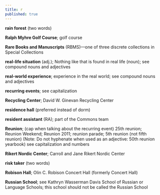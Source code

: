 ```yaml
---
title: r
published: true
---
```


**rain forest** (two words)

**Ralph Myhre Golf Course**; golf course

**Rare Books and Manuscripts** (RBMS)—one of three discrete collections in Special Collections 

**real-life situation** (adj.); Nothing like that is found in real life (noun); see compound nouns and adjectives

**real-world experience**; experience in the real world; see compound nouns and adjectives

**recurring events**; see capitalization

**Recycling Center**; David W. Ginevan Recycling Center

**residence hall** (preferred instead of dorm)

**resident assistant** (RA); part of the Commons team

**Reunion**; (cap when talking about the recurring event) 25th reunion; Reunion Weekend; Reunion 2011; reunion parade; 5th reunion (not fifth reunion) (Note: Do not hyphenate when used as an adjective: 50th reunion yearbook) see capitalization and numbers

**Rikert Nordic Center**; Carroll and Jane Rikert Nordic Center

**risk taker** (two words)

**Robison Hall**; Olin C. Robison Concert Hall (formerly Concert Hall)

**Russian School**; see Kathryn Wasserman Davis School of Russian or Language Schools; this school should not be called the Russian School
